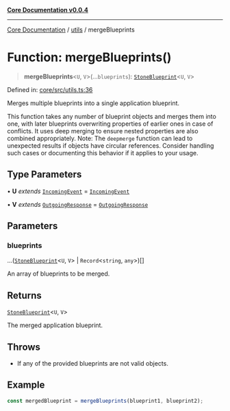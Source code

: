 [**Core Documentation v0.0.4**](../../README.md)

***

[Core Documentation](../../modules.md) / [utils](../README.md) / mergeBlueprints

# Function: mergeBlueprints()

> **mergeBlueprints**\<`U`, `V`\>(...`blueprints`): [`StoneBlueprint`](../../options/StoneBlueprint/interfaces/StoneBlueprint.md)\<`U`, `V`\>

Defined in: [core/src/utils.ts:36](https://github.com/stonemjs/core/blob/8c14a336c794eb98d8513b950cb1c2786962eaaf/src/utils.ts#L36)

Merges multiple blueprints into a single application blueprint.

This function takes any number of blueprint objects and merges them into one,
with later blueprints overwriting properties of earlier ones in case of conflicts.
It uses deep merging to ensure nested properties are also combined appropriately.
Note: The `deepmerge` function can lead to unexpected results if objects have circular references.
Consider handling such cases or documenting this behavior if it applies to your usage.

## Type Parameters

• **U** *extends* [`IncomingEvent`](../../events/IncomingEvent/classes/IncomingEvent.md) = [`IncomingEvent`](../../events/IncomingEvent/classes/IncomingEvent.md)

• **V** *extends* [`OutgoingResponse`](../../events/OutgoingResponse/classes/OutgoingResponse.md) = [`OutgoingResponse`](../../events/OutgoingResponse/classes/OutgoingResponse.md)

## Parameters

### blueprints

...([`StoneBlueprint`](../../options/StoneBlueprint/interfaces/StoneBlueprint.md)\<`U`, `V`\> \| `Record`\<`string`, `any`\>)[]

An array of blueprints to be merged.

## Returns

[`StoneBlueprint`](../../options/StoneBlueprint/interfaces/StoneBlueprint.md)\<`U`, `V`\>

The merged application blueprint.

## Throws

- If any of the provided blueprints are not valid objects.

## Example

```typescript
const mergedBlueprint = mergeBlueprints(blueprint1, blueprint2);
```
